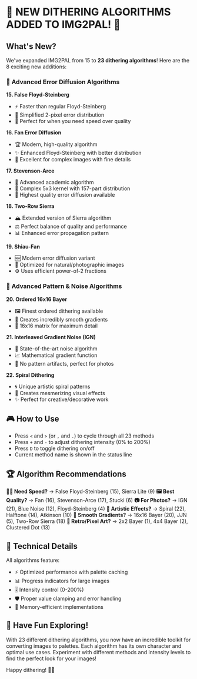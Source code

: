 # 🎨 NEW DITHERING ALGORITHMS ADDED TO IMG2PAL! 🎨

## What's New?

We've expanded IMG2PAL from 15 to **23 dithering algorithms**! Here are the 8 exciting new additions:

### 🌟 **Advanced Error Diffusion Algorithms**

**15. False Floyd-Steinberg** 
- ⚡ Faster than regular Floyd-Steinberg
- 📐 Simplified 2-pixel error distribution
- 🎯 Perfect for when you need speed over quality

**16. Fan Error Diffusion**
- 🏆 Modern, high-quality algorithm  
- ✨ Enhanced Floyd-Steinberg with better distribution
- 🎨 Excellent for complex images with fine details

**17. Stevenson-Arce**
- 🧠 Advanced academic algorithm
- 🔬 Complex 5x3 kernel with 157-part distribution
- 💎 Highest quality error diffusion available

**18. Two-Row Sierra** 
- 🏔️ Extended version of Sierra algorithm
- ⚖️ Perfect balance of quality and performance
- 📊 Enhanced error propagation pattern

**19. Shiau-Fan**
- 🆕 Modern error diffusion variant
- 🌿 Optimized for natural/photographic images  
- ⚙️ Uses efficient power-of-2 fractions

### 🎲 **Advanced Pattern & Noise Algorithms**

**20. Ordered 16x16 Bayer**
- 🖼️ Finest ordered dithering available
- 🌊 Creates incredibly smooth gradients
- 📐 16x16 matrix for maximum detail

**21. Interleaved Gradient Noise (IGN)**
- 🎯 State-of-the-art noise algorithm
- 📈 Mathematical gradient function
- 🚫 No pattern artifacts, perfect for photos

**22. Spiral Dithering**
- 🌀 Unique artistic spiral patterns
- 🎨 Creates mesmerizing visual effects
- ✨ Perfect for creative/decorative work

## 🎮 How to Use

- Press `<` and `>` (or `,` and `.`) to cycle through all 23 methods
- Press `+` and `-` to adjust dithering intensity (0% to 200%)
- Press `D` to toggle dithering on/off
- Current method name is shown in the status line

## 🏆 Algorithm Recommendations

**🏃‍♂️ Need Speed?** → False Floyd-Steinberg (15), Sierra Lite (9)
**🖼️ Best Quality?** → Fan (16), Stevenson-Arce (17), Stucki (6) 
**📷 For Photos?** → IGN (21), Blue Noise (12), Floyd-Steinberg (4)
**🎨 Artistic Effects?** → Spiral (22), Halftone (14), Atkinson (10)
**🌊 Smooth Gradients?** → 16x16 Bayer (20), JJN (5), Two-Row Sierra (18)
**👾 Retro/Pixel Art?** → 2x2 Bayer (1), 4x4 Bayer (2), Clustered Dot (13)

## 🔬 Technical Details

All algorithms feature:
- ⚡ Optimized performance with palette caching
- 📊 Progress indicators for large images  
- 🎚️ Intensity control (0-200%)
- 🛡️ Proper value clamping and error handling
- 💾 Memory-efficient implementations

## 🎉 Have Fun Exploring!

With 23 different dithering algorithms, you now have an incredible toolkit for converting images to palettes. Each algorithm has its own character and optimal use cases. Experiment with different methods and intensity levels to find the perfect look for your images!

Happy dithering! 🎨✨
